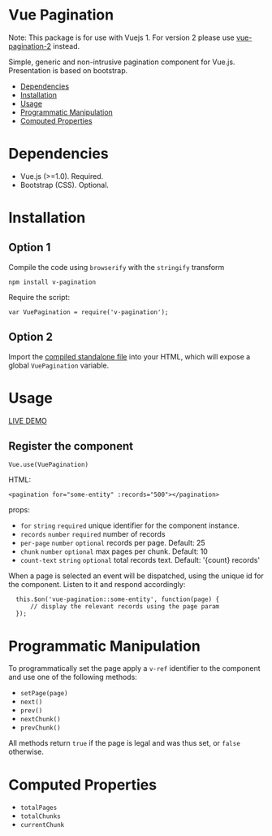 # Vue Pagination

Note: This package is for use with Vuejs 1.
For version 2 please use [vue-pagination-2](https://www.npmjs.com/package/vue-pagination-2) instead.

Simple, generic and non-intrusive pagination component for Vue.js.
Presentation is based on bootstrap.

- [Dependencies](#dependencies)
- [Installation](#installation)
- [Usage](#usage)
- [Programmatic Manipulation](#programmatic-manipulation)
- [Computed Properties](#computed-properties)

# Dependencies

* Vue.js (>=1.0). Required.
* Bootstrap (CSS). Optional.

# Installation

## Option 1

Compile the code using `browserify` with the `stringify` transform

    npm install v-pagination

Require the script:

    var VuePagination = require('v-pagination');

## Option 2

Import the [compiled standalone file](https://raw.githubusercontent.com/matfish2/vue-pagination/master/dist/vue-pagination.min.js) into your HTML, which will expose a global `VuePagination` variable.

# Usage

[LIVE DEMO](https://jsfiddle.net/matfish2/rnw8jjs3/)

## Register the component

    Vue.use(VuePagination)

HTML:

    <pagination for="some-entity" :records="500"></pagination>

props:

* `for` `string` `required` unique identifier for the component instance.
* `records` `number` `required` number of records
* `per-page` `number` `optional` records per page. Default: 25
* `chunk` `number` `optional` max pages per chunk. Default: 10
* `count-text` `string` `optional` total records text. Default: '{count} records'

When a page is selected an event will be dispatched, using the unique id for the component.
Listen to it and respond accordingly:

      this.$on('vue-pagination::some-entity', function(page) {
          // display the relevant records using the page param
      });

# Programmatic Manipulation

To programmatically set the page apply a `v-ref` identifier to the component and use one of the following methods:

* `setPage(page)`
* `next()`
* `prev()`
* `nextChunk()`
* `prevChunk()`

All methods return `true` if the page is legal and was thus set, or `false` otherwise.

# Computed Properties

* `totalPages`
* `totalChunks`
* `currentChunk`

